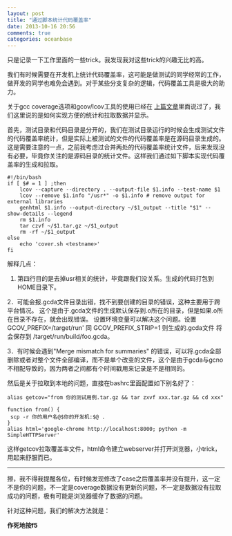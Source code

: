 ```yaml
---
layout: post
title: "通过脚本统计代码覆盖率"
date: 2013-10-16 20:56
comments: true
categories: oceanbase
---
```


只是记录一下工作里面的一些trick。我发现我对这些trick的兴趣无比的高。

我们有时候需要在开发机上统计代码覆盖率，这可能是做测试的同学经常的工作，做开发的同学也难免会遇到。对于某些分支复杂的逻辑，代码覆盖工具是极大的助力。
	
关于gcc coverage选项和gcov/lcov工具的使用已经在 [上篇文章](http://cxh.me/2013/10/16/test-coverage-percentage-statistics/ "测试覆盖率统计")里面说过了，我们这里说的是如何实现方便的统计和拉取数据并显示。

<!-- more -->

首先，测试目录和代码目录是分开的，我们在测试目录运行的时候会生成测试文件的代码覆盖率统计，但是实际上被测试的文件的代码覆盖率是在源码目录生成的。这是需要注意的一点，之前我考虑过合并两处的代码覆盖率统计文件，后来发现没有必要，毕竟你关注的是源码目录的统计文件。这样我们通过如下脚本实现代码覆盖率的生成和拉取。

	#!/bin/bash
	if [ $# = 1 ] ;then
	    lcov --capture --directory . --output-file $1.info --test-name $1
	    lcov --remove $1.info "/usr*" -o $1.info # remove output for external libraries
	    genhtml $1.info --output-directory ~/$1_output --title "$1" --show-details --legend
	    rm $1.info
	    tar czvf ~/$1.tar.gz ~/$1_output
	    rm -rf ~/$1_output
	else
	    echo 'cover.sh <testname>'
	fi

解释几点：

1. 第四行目的是去掉usr相关的统计，毕竟跟我们没关系。生成的代码打包到HOME目录下。

2．可能会报.gcda文件目录出错，找不到要创建的目录的错误，这种主要用于跨平台情况。
这个是由于.gcda文件的生成默认保存到.o所在的目录，但是如果.o所在目录不存在，就会出现错误。
设置环境变量可以解决这个问题。设置GCOV_PREFIX=/target/run' 同 GCOV_PREFIX_STRIP=1
则生成的.gcda文件 将会保存到 /target/run/build/foo.gcda。

3．有时候会遇到"Merge mismatch for summaries" 的错误，可以将.gcda全部删除或者对整个文件全部编译，而不是单个改变的文件，这个是由于gcda与gcno不相配导致的，因为两者之间都有个时间戳用来记录是不是相同的。

然后是关于拉取到本地的问题，直接在bashrc里面配置如下别名好了：

	alias getcov="from 你的测试用例.tar.gz && tar zxvf xxx.tar.gz && cd xxx"

	function from() {
	 scp -r 你的用户名@$你的开发机:$@ .
	}
	alias html='google-chrome http://localhost:8000; python -m SimpleHTTPServer'

这样getcov拉取覆盖率文件，html命令建立webserver并打开浏览器，小trick，用起来舒服而已。

----------------------

擦，我不得我提醒各位，有时候发现修改了case之后覆盖率并没有提升，这一定不是你的问题，不一定是coverage数据没有更新的问题，不一定是数据没有拉取成功的问题，极有可能是浏览器缓存了数据的问题。

针对这种问题，我们的解决方法就是：

**作死地按f5**